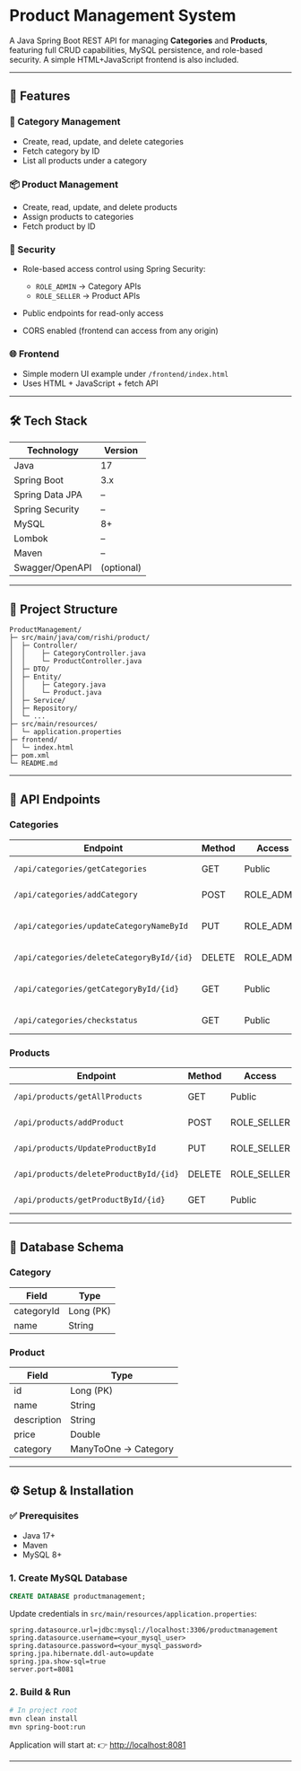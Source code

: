 # Product Management System

A Java Spring Boot REST API for managing **Categories** and **Products**, featuring full CRUD capabilities, MySQL persistence, and role-based security. A simple HTML+JavaScript frontend is also included.

---

## 🚀 Features

### 📁 Category Management

* Create, read, update, and delete categories
* Fetch category by ID
* List all products under a category

### 📦 Product Management

* Create, read, update, and delete products
* Assign products to categories
* Fetch product by ID

### 🔐 Security

* Role-based access control using Spring Security:

  * `ROLE_ADMIN` → Category APIs
  * `ROLE_SELLER` → Product APIs
* Public endpoints for read-only access
* CORS enabled (frontend can access from any origin)

### 🌐 Frontend

* Simple modern UI example under `/frontend/index.html`
* Uses HTML + JavaScript + fetch API

---

## 🛠️ Tech Stack

| Technology      | Version    |
| --------------- | ---------- |
| Java            | 17         |
| Spring Boot     | 3.x        |
| Spring Data JPA | –          |
| Spring Security | –          |
| MySQL           | 8+         |
| Lombok          | –          |
| Maven           | –          |
| Swagger/OpenAPI | (optional) |

---

## 📂 Project Structure

```
ProductManagement/
├─ src/main/java/com/rishi/product/
│  ├─ Controller/
│  │    ├─ CategoryController.java
│  │    └─ ProductController.java
│  ├─ DTO/
│  ├─ Entity/
│  │    ├─ Category.java
│  │    └─ Product.java
│  ├─ Service/
│  ├─ Repository/
│  └─ ...
├─ src/main/resources/
│  └─ application.properties
├─ frontend/
│  └─ index.html
├─ pom.xml
└─ README.md
```

---

## 📡 API Endpoints

### **Categories**

| Endpoint                                  | Method | Access      | Description          |
| ----------------------------------------- | ------ | ----------- | -------------------- |
| `/api/categories/getCategories`           | GET    | Public      | List all categories  |
| `/api/categories/addCategory`             | POST   | ROLE\_ADMIN | Add a category       |
| `/api/categories/updateCategoryNameById`  | PUT    | ROLE\_ADMIN | Update category name |
| `/api/categories/deleteCategoryById/{id}` | DELETE | ROLE\_ADMIN | Delete a category    |
| `/api/categories/getCategoryById/{id}`    | GET    | Public      | Get category by ID   |
| `/api/categories/checkstatus`             | GET    | Public      | Check API status     |

### **Products**

| Endpoint                               | Method | Access       | Description       |
| -------------------------------------- | ------ | ------------ | ----------------- |
| `/api/products/getAllProducts`         | GET    | Public       | List all products |
| `/api/products/addProduct`             | POST   | ROLE\_SELLER | Add a product     |
| `/api/products/UpdateProductById`      | PUT    | ROLE\_SELLER | Update product    |
| `/api/products/deleteProductById/{id}` | DELETE | ROLE\_SELLER | Delete a product  |
| `/api/products/getProductById/{id}`    | GET    | Public       | Get product by ID |

---

## 🧬 Database Schema

### **Category**

| Field      | Type      |
| ---------- | --------- |
| categoryId | Long (PK) |
| name       | String    |

### **Product**

| Field       | Type                 |
| ----------- | -------------------- |
| id          | Long (PK)            |
| name        | String               |
| description | String               |
| price       | Double               |
| category    | ManyToOne → Category |

---

## ⚙️ Setup & Installation

### ✅ Prerequisites

* Java 17+
* Maven
* MySQL 8+

### 1. Create MySQL Database

```sql
CREATE DATABASE productmanagement;
```

Update credentials in `src/main/resources/application.properties`:

```properties
spring.datasource.url=jdbc:mysql://localhost:3306/productmanagement
spring.datasource.username=<your_mysql_user>
spring.datasource.password=<your_mysql_password>
spring.jpa.hibernate.ddl-auto=update
spring.jpa.show-sql=true
server.port=8081
```

### 2. Build & Run

```bash
# In project root
mvn clean install
mvn spring-boot:run
```

Application will start at:
👉 [http://localhost:8081](http://localhost:8081)

---
